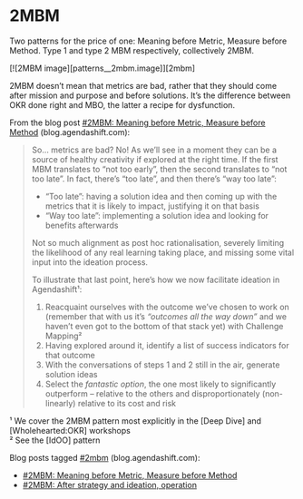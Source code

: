 # 2MBM

Two patterns for the price of one: Meaning before Metric, Measure before Method. Type 1 and type 2 MBM respectively, collectively 2MBM.

[![2MBM image][patterns__2mbm.image]][2mbm]

2MBM doesn’t mean that metrics are bad, rather that they should come after mission and purpose and before solutions. It’s the difference between OKR done right and MBO, the latter a recipe for dysfunction.

From the blog post [#2MBM: Meaning before Metric, Measure before Method](https://blog.agendashift.com/2020/07/02/2mbm-meaning-before-metric-measure-before-method/) (blog.agendashift.com):

> So…  metrics are bad? No! As we’ll see in a moment they can be a source of healthy creativity if explored at the right time. If the first MBM translates to “not too early”, then the second translates to “not too late”. In fact, there’s “too late”, and then there’s “way too late”:
>
> * “Too late”: having a solution idea and then coming up with the metrics that it is likely to impact, justifying it on that basis
> * “Way too late”: implementing a solution idea and looking for benefits afterwards
>
> Not so much alignment as post hoc rationalisation, severely limiting the likelihood of any real learning taking place, and missing some vital input into the ideation process.
> 
> To illustrate that last point, here’s how we now facilitate ideation in Agendashift¹:
> 
> 1. Reacquaint ourselves with the outcome we’ve chosen to work on (remember that with us it’s *“outcomes all the way down”* and we haven’t even got to the bottom of that stack yet) with Challenge Mapping²
> 2. Having explored around it, identify a list of success indicators for that outcome
> 3. With the conversations of steps 1 and 2 still in the air, generate solution ideas
> 4. Select the *fantastic option*, the one most likely to significantly outperform – relative to the others and disproportionately (non-linearly) relative to its cost and risk

¹ We cover the 2MBM pattern most explicitly in the [Deep Dive] and [Wholehearted:OKR] workshops  
² See the [IdOO] pattern

Blog posts tagged [#2mbm](https://blog.agendashift.com/tag/2mbm/) (blog.agendashift.com):

  * [#2MBM: Meaning before Metric, Measure before Method](https://blog.agendashift.com/2020/07/02/2mbm-meaning-before-metric-measure-before-method/)
  * [#2MBM: After strategy and ideation, operation](https://blog.agendashift.com/2020/07/08/2mbm-after-strategy-and-ideation-operation/) 

